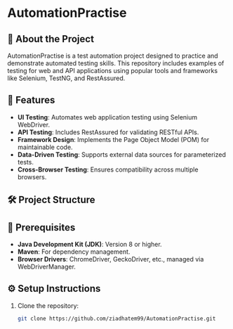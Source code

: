 # AutomationPractise

## 📖 About the Project
AutomationPractise is a test automation project designed to practice and demonstrate automated testing skills. This repository includes examples of testing for web and API applications using popular tools and frameworks like Selenium, TestNG, and RestAssured.

## 🚀 Features
- **UI Testing**: Automates web application testing using Selenium WebDriver.
- **API Testing**: Includes RestAssured for validating RESTful APIs.
- **Framework Design**: Implements the Page Object Model (POM) for maintainable code.
- **Data-Driven Testing**: Supports external data sources for parameterized tests.
- **Cross-Browser Testing**: Ensures compatibility across multiple browsers.

## 🛠️ Project Structure

## 🛑 Prerequisites
- **Java Development Kit (JDK)**: Version 8 or higher.
- **Maven**: For dependency management.
- **Browser Drivers**: ChromeDriver, GeckoDriver, etc., managed via WebDriverManager.

## ⚙️ Setup Instructions
1. Clone the repository:
   ```bash
   git clone https://github.com/ziadhatem99/AutomationPractise.git
